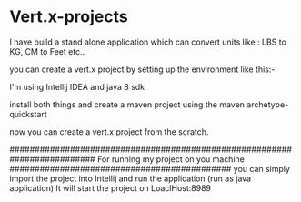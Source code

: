 # Vert.x-projects
I have build a stand alone application which can convert units like : LBS to KG, CM to Feet etc..


you can create a vert.x project by setting up the environment like this:-

I'm using Intellij IDEA
and java 8 sdk

install both things and create a maven project using the maven archetype-quickstart

now you can create a vert.x project from the scratch.

######################################################################### For running my project on you machine ############################################
you can simply import the project into Intellij and run the application (run as java application)
It will start the project on LoaclHost:8989
